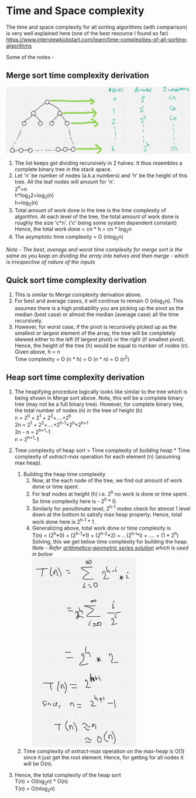 # Time and Space complexity
The time and space complexity for all sorting algorithms (with comparison) is very well explained here (one of the best resource I found so far)<br> https://www.interviewkickstart.com/learn/time-complexities-of-all-sorting-algorithms

Some of the notes - 

## Merge sort time complexity derivation
![](images/merge-sort-complexity.png)
1. The list keeps get dividing recursively in 2 halves. It thus resembles a complete binary tree in the stack space.
2.  Let 'n' be number of nodes (a.k.a numbers) and 'h' be the height of this tree. All the leaf nodes will amount for 'n'.<br>
    2<sup>h</sup>=n<br>
    h*log<sub>2</sub>2=log<sub>2</sub>(n)<br>
    h=log<sub>2</sub>(n)
3. Total amount of work done in the tree is the time complexity of algorithm. At each level of the tree, the total amount of work done is roughly the size 'c*n'. ('c' being some system dependent constant) <br> 
Hence, the total work done = cn * h = cn * log<sub>2</sub>n
4. The asymptotic time complexity = O (nlog<sub>2</sub>n)

*Note - The best, average and worst time complexity for merge sort is the same as you keep on dividing the array into halves and then merge - which is irrespective of nature of the inputs*

## Quick sort time complexity derivation
1. This is similar to Merge complexity derivation above.
2. For best and average cases, it will continue to remain O (nlog<sub>2</sub>n). This assumes there is a high probability you are picking up the pivot as the median (best case) or almost the median (average case) all the time recursively.
3. However, for worst case, if the pivot is recursively picked up as the smallest or largest element of the array, the tree will be completely skewed either to the left (if largest pivot) or the right (if smallest pivot). Hence, the height of the tree (h) would be equal to number of nodes (n). <br>
   Given above, h = n <br>
   Time complexity = O (n * h) = O (n * n) = O (n<sup>2</sup>)

## Heap sort time complexity derivation
1. The heapifying procedure logically looks like similar to the tree which is being shown in Merge sort above. Note, this will be a complete binary tree (may not be a full binary tree). However, for complete binary tree, the total number of nodes (n) in the tree of height (h)<br>
   n = 2<sup>0</sup> + 2<sup>1</sup> + 2<sup>2</sup>+....+2<sup>h</sup><br>
   2n = 2<sup>1</sup> + 2<sup>2</sup>+....+2<sup>h-1</sup>+2<sup>h</sup>+2<sup>h+1</sup><br>
   2n - n = 2<sup>h+1</sup>-1<br>
   n = 2<sup>h+1</sup>-1<br>
2. Time complexity of heap sort = Time complexity of *building heap* * Time complexity of *extract-max* operation for each element (n) (assuming max heap). 
   1. Building the heap time complexity
      1. Now, at the each node of the tree, we find out amount of work done or time spent. 
      2. For leaf nodes at height (h) i.e. 2<sup>h</sup> no work is done or time spent. So time complexity here is - 2<sup>h</sup> * 0.
      3. Similarly for penultimate level, 2<sup>h-1</sup> nodes check for atmost 1 level down at the bottom to satisfy max heap property. Hence, total work done here is 2<sup>h-1</sup> * 1. <br>
      4. Generalizing above, total work done or time complexity is<br>
   T(n) = (2<sup>h</sup>*0) + (2<sup>h-1</sup>*1) +  (2<sup>h-2</sup>*2) + .. (2<sup>h-i</sup>*i) + .... + (1 * 2<sup>h</sup>)<br>
   Solving, this we get below time complexity for building the heap.<br>
   *Note - Refer [arithmetico-geometric series solution](../mathematics.md#arithmetico-geometric-series) which is used in below*<br>
    ![](images/build-heap.PNG)
   2. Time complexity of *extract-max* operation on the max-heap is O(1) since it just get the root element. Hence, for getting for all nodes it will be O(n).

3. Hence, the total complexity of the heap sort<br>
   T(n) = O(log<sub>2</sub>n) * O(n)<br>
   T(n) = O(nlog<sub>2</sub>n)

   
    

